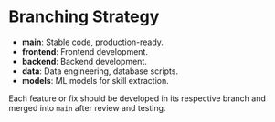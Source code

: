# Branching Strategy

- **main**: Stable code, production-ready.
- **frontend**: Frontend development.
- **backend**: Backend development.
- **data**: Data engineering, database scripts.
- **models**: ML models for skill extraction.

Each feature or fix should be developed in its respective branch and merged into `main` after review and testing.
